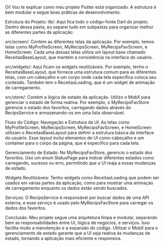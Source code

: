Oi! Vou te explicar como meu projeto Flutter está organizado. A estrutura é bem modular e segue boas práticas de desenvolvimento.

Estrutura do Projeto:
lib/: Aqui fica todo o código-fonte Dart do projeto. Dentro dessa pasta, eu separei tudo em subpastas para organizar melhor as diferentes partes da aplicação:

src/screen/: Contém as diferentes telas da aplicação. Por exemplo, temos telas como MyProfileScreen, MyRecipsScreen, MyRecipsFavScreen, e HomeScreen. Cada uma dessas telas utiliza um layout base chamado ReceitasBaseLayout, que mantém a consistência na interface do usuário.

src/widgets/: Aqui ficam os widgets reutilizáveis. Por exemplo, tenho o ReceitasBaseLayout, que fornece uma estrutura comum para as diferentes telas, com um cabeçalho e um corpo onde cada tela específica coloca seu conteúdo. Também tem o ReceitasLoading, que é um widget de animação de carregamento.

src/store/: Contém a lógica de estado da aplicação. Utilizo o MobX para gerenciar o estado de forma reativa. Por exemplo, o MyRecipsFavStore gerencia o estado dos favoritos, carregando dados através do RecipsService e armazenando-os em uma lista observável.

Fluxo do Código:
Navegação e Estrutura da UI: As telas como MyProfileScreen, MyRecipsScreen, MyRecipsFavScreen, e HomeScreen utilizam o ReceitasBaseLayout para definir a estrutura básica da interface do usuário. Esse layout inclui elementos de UI como cabeçalho e um container para o corpo da página, que é específico para cada tela.

Gerenciamento de Estado: No MyRecipsFavStore, gerencio o estado dos favoritos. Uso um enum StatusPage para indicar diferentes estados como carregando, sucesso ou erro, permitindo que a UI reaja a essas mudanças de estado.

Widgets Reutilizáveis: Tenho widgets como ReceitasLoading que podem ser usados em várias partes da aplicação, como para mostrar uma animação de carregamento enquanto os dados estão sendo buscados.

Serviços: O RecipsService é responsável por buscar dados de uma API externa, e esse serviço é usado pelo MyRecipsFavStore para carregar os dados dos favoritos.

Conclusão:
Meu projeto segue uma arquitetura limpa e modular, separando bem as responsabilidades entre UI, lógica de negócios, e serviços. Isso facilita muito a manutenção e a expansão do código. Utilizar o MobX para o gerenciamento de estado garante que a UI seja reativa às mudanças de estado, tornando a aplicação mais eficiente e responsiva.
